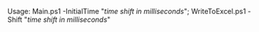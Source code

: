 Usage:
Main.ps1 -InitialTime "*time shift in milliseconds*";
WriteToExcel.ps1 -Shift "*time shift in milliseconds*"